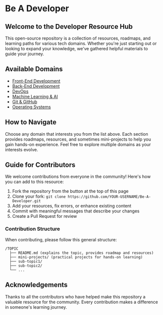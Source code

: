 # Be A Developer

## Welcome to the Developer Resource Hub

This open-source repository is a collection of resources, roadmaps, and learning paths for various tech domains. Whether you're just starting out or looking to expand your knowledge, we've gathered helpful materials to guide your journey.

## Available Domains

- [Front-End Development](Front-End/readme.md)
- [Back-End Development](Back-End/readme.md)
- [DevOps](DevOps/readme.md)
- [Machine Learning & AI](Machine-Learning/README.md)
- [Git & GitHub](Git-Github/README.md)
- [Operating Systems](OS/readme.md)

## How to Navigate

Choose any domain that interests you from the list above. Each section provides roadmaps, resources, and sometimes mini-projects to help you gain hands-on experience. Feel free to explore multiple domains as your interests evolve.

## Guide for Contributors

We welcome contributions from everyone in the community! Here's how you can add to this resource:

1. Fork the repository from the button at the top of this page
2. Clone your fork: `git clone https://github.com/YOUR-USERNAME/Be-A-Developer.git`
3. Add your resources, fix errors, or enhance existing content
4. Commit with meaningful messages that describe your changes
5. Create a Pull Request for review

### Contribution Structure

When contributing, please follow this general structure:
```
/TOPIC
  ├── README.md (explains the topic, provides roadmap and resources)
  ├── mini-projects/ (practical projects for hands-on learning)
  ├── sub-topic1/
  ├── sub-topic2/
  └── ...
```
## Acknowledgements

Thanks to all the contributors who have helped make this repository a valuable resource for the community. Every contribution makes a difference in someone's learning journey.

<!-- LINKS -->
[contributors-shield]: https://img.shields.io/github/contributors/username/Be-A-Developer.svg?style=for-the-badge
[contributors-url]: https://github.com/username/Be-A-Developer/graphs/contributors
[forks-shield]: https://img.shields.io/github/forks/username/Be-A-Developer.svg?style=for-the-badge
[forks-url]: https://github.com/username/Be-A-Developer/network/members
[stars-shield]: https://img.shields.io/github/stars/username/Be-A-Developer.svg?style=for-the-badge
[stars-url]: https://github.com/username/Be-A-Developer/stargazers
[issues-shield]: https://img.shields.io/github/issues/username/Be-A-Developer.svg?style=for-the-badge
[issues-url]: https://github.com/username/Be-A-Developer/issues
[license-shield]: https://img.shields.io/github/license/username/Be-A-Developer.svg?style=for-the-badge
[license-url]: https://github.com/username/Be-A-Developer/blob/master/LICENSE
